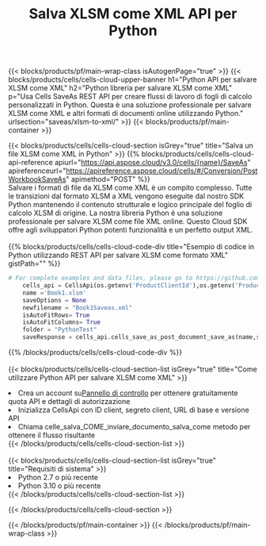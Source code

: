 ﻿---
title:  Salva XLSM come XML API per Python
description:  API cloud e SDK per Microsoft Excel e OpenOffice Calc. Converti foglio di calcolo in un altro file di formato.
url: /it/python/saveas/xlsm-to-xml/
---
{{< blocks/products/pf/main-wrap-class isAutogenPage="true" >}}
{{< blocks/products/cells/cells-cloud-upper-banner h1="Python API per salvare XLSM come XML" h2="Python libreria per salvare XLSM come XML" p="Usa Cells SaveAs REST API per creare flussi di lavoro di fogli di calcolo personalizzati in Python. Questa è una soluzione professionale per salvare XLSM come XML e altri formati di documenti online utilizzando Python." urlsection="saveas/xlsm-to-xml/" >}}
{{< blocks/products/pf/main-container >}}

{{< blocks/products/cells/cells-cloud-section isGrey="true" title="Salva un file XLSM come XML in Python" >}}
{{% blocks/products/cells/cells-cloud-api-reference apiurl="https://api.aspose.cloud/v3.0/cells/{name}/SaveAs" apireferenceurl="https://apireference.aspose.cloud/cells/#/Conversion/PostWorkbookSaveAs" apimethod="POST" %}}
<br/>
Salvare i formati di file da XLSM come XML è un compito complesso. Tutte le transizioni dal formato XLSM a XML vengono eseguite dal nostro SDK Python mantenendo il contenuto strutturale e logico principale del foglio di calcolo XLSM di origine. La nostra libreria Python è una soluzione professionale per salvare XLSM come file XML online. Questo Cloud SDK offre agli sviluppatori Python potenti funzionalità e un perfetto output XML.
<br/>
<br/>
{{% blocks/products/cells/cells-cloud-code-div title="Esempio di codice in Python utilizzando REST API per salvare XLSM come formato XML" gistPath="" %}}
  
```python
# For complete examples and data files, please go to https://github.com/aspose-cells-cloud/aspose-cells-cloud-python/
    cells_api = CellsApi(os.getenv('ProductClientId'),os.getenv('ProductClientSecret'))
    name ='Book1.xlsm'    
    saveOptions = None
    newfilename = "Book1Saveas.xml"
    isAutoFitRows= True
    isAutoFitColumns= True
    folder = "PythonTest"
    saveResponse = cells_api.cells_save_as_post_document_save_as(name,save_options=saveOptions, newfilename=(folder +'/' + newfilename),folder=folder)
```
  
{{% /blocks/products/cells/cells-cloud-code-div %}}
<br/>
<br/>
{{< blocks/products/cells/cells-cloud-section-list isGrey="true" title="Come utilizzare Python API per salvare XLSM come XML" >}}
<li> Crea un account su<a href="https://dashboard.aspose.cloud/">Pannello di controllo</a> per ottenere gratuitamente quota API e dettagli di autorizzazione</li>
<li>Inizializza CellsApi con ID client, segreto client, URL di base e versione API</li>
<li>Chiama celle_salva_COME_inviare_documento_salva_come metodo per ottenere il flusso risultante</li>
{{< /blocks/products/cells/cells-cloud-section-list >}}
<br/>
<br/>
{{< blocks/products/cells/cells-cloud-section-list isGrey="true" title="Requisiti di sistema" >}}
<li>Python 2.7 o più recente</li>
<li>Python 3.10 o più recente</li>
{{< /blocks/products/cells/cells-cloud-section-list >}}

{{< /blocks/products/cells/cells-cloud-section >}}

{{< /blocks/products/pf/main-container >}}
{{< /blocks/products/pf/main-wrap-class >}}
